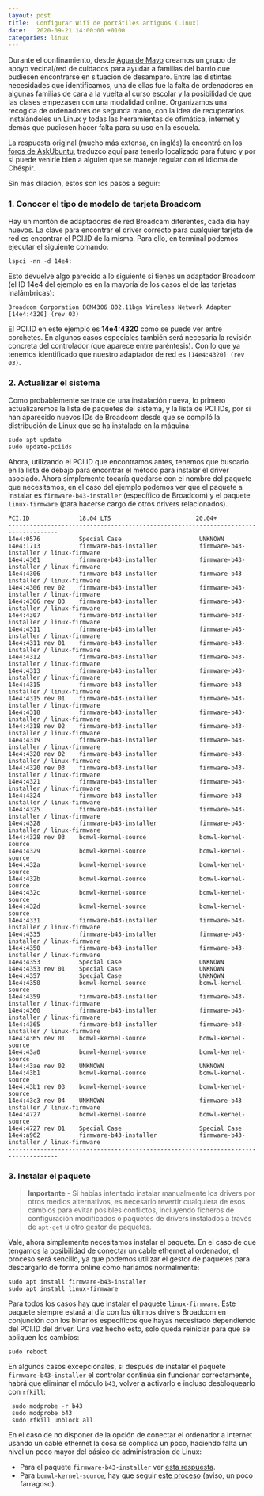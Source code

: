 ```yaml
---
layout: post
title:  Configurar Wifi de portátiles antiguos (Linux)
date:   2020-09-21 14:00:00 +0100
categories: linux 
---
```


Durante el confinamiento, desde [Agua de Mayo](https://asociacionaguademayo.org/) creamos un grupo de apoyo vecinal/red de cuidados para ayudar a familias del barrio que pudiesen encontrarse en situación de desamparo. Entre las distintas necesidades que identificamos, una de ellas fue la falta de ordenadores en algunas familias de cara a la vuelta al curso escolar y la posibilidad de que las clases empezasen con una modalidad online. Organizamos una recogida de ordenadores de segunda mano, con la idea de recuperarlos instalándoles un Linux y todas las herramientas de ofimática, internet y demás que pudiesen hacer falta para su uso en la escuela. 

La respuesta original (mucho más extensa, en inglés) la encontré en los [foros de AskUbuntu](http://askubuntu.com/questions/55868/installing-broadcom-wireless-drivers), traduzco aquí para tenerlo localizado para futuro y por si puede venirle bien a alguien que se maneje regular con el idioma de Chéspir.

<!--more-->

Sin más dilación, estos son los pasos a seguir:

### 1. Conocer el tipo de modelo de tarjeta Broadcom

Hay un montón de adaptadores de red Broadcam diferentes, cada día hay nuevos. La clave para encontrar el driver correcto para cualquier tarjeta de red es encontrar el PCI.ID de la misma. Para ello, en terminal podemos ejecutar el siguiente comando:

```
lspci -nn -d 14e4:
```

Esto devuelve algo parecido a lo siguiente si tienes un adaptador Broadcom (el ID 14e4 del ejemplo es en la mayoría de los casos el de las tarjetas inalámbricas):
```
Broadcom Corporation BCM4306 802.11bgn Wireless Network Adapter [14e4:4320] (rev 03)
```

El PCI.ID en este ejemplo es **14e4:4320** como se puede ver entre corchetes. En algunos casos especiales también será necesaria la revisión concreta del controlador (que aparece entre paréntesis). Con lo que ya tenemos identificado que nuestro adaptador de red es `[14e4:4320] (rev 03)`.


### 2. Actualizar el sistema

Como probablemente se trate de una instalación nueva, lo primero actualizaremos la lista de paquetes del sistema, y la lista de PCI.IDs, por si han aparecido nuevos IDs de Broadcom desde que se compiló la distribución de Linux que se ha instalado en la máquina:

    sudo apt update
    sudo update-pciids

Ahora, utilizando el PCI.ID que encontramos antes, tenemos que buscarlo en la lista de debajo para encontrar el método para instalar el driver asociado. Ahora simplemente tocaría quedarse con el nombre del paquete que necesitamos, en el caso del ejemplo podemos ver que el paquete a instalar es  `firmware-b43-installer` (específico de Broadcom) y el paquete `linux-firmware` (para hacerse cargo de otros drivers relacionados).


    PCI.ID      	    18.04 LTS 	 	                 20.04+
    ------------------------------------------------------------------------------------
    14e4:0576	    	Special Case                      UNKNOWN      
    14e4:1713  	    	firmware-b43-installer            firmware-b43-installer / linux-firmware      
    14e4:4301  	    	firmware-b43-installer            firmware-b43-installer / linux-firmware      
    14e4:4306	    	firmware-b43-installer            firmware-b43-installer / linux-firmware      
    14e4:4306 rev 02	firmware-b43-installer            firmware-b43-installer / linux-firmware      
    14e4:4306 rev 03	firmware-b43-installer            firmware-b43-installer / linux-firmware      
    14e4:4307	    	firmware-b43-installer            firmware-b43-installer / linux-firmware      
    14e4:4311	    	firmware-b43-installer            firmware-b43-installer / linux-firmware      
    14e4:4311 rev 01   	firmware-b43-installer            firmware-b43-installer / linux-firmware      
    14e4:4312	        firmware-b43-installer            firmware-b43-installer / linux-firmware      
    14e4:4313	    	firmware-b43-installer            firmware-b43-installer / linux-firmware      		   
    14e4:4315       	firmware-b43-installer            firmware-b43-installer / linux-firmware      
    14e4:4315 rev 01    firmware-b43-installer            firmware-b43-installer / linux-firmware
    14e4:4318	        firmware-b43-installer            firmware-b43-installer / linux-firmware      		    
    14e4:4318 rev 02    firmware-b43-installer            firmware-b43-installer / linux-firmware      		    
    14e4:4319	        firmware-b43-installer            firmware-b43-installer / linux-firmware      		   
    14e4:4320 rev 02	firmware-b43-installer            firmware-b43-installer / linux-firmware      		   
    14e4:4320 rev 03	firmware-b43-installer            firmware-b43-installer / linux-firmware      		
    14e4:4321	    	firmware-b43-installer            firmware-b43-installer / linux-firmware  
    14e4:4324           firmware-b43-installer            firmware-b43-installer / linux-firmware      	
    14e4:4325		    firmware-b43-installer            firmware-b43-installer / linux-firmware      
    14e4:4328		    firmware-b43-installer            firmware-b43-installer / linux-firmware
    14e4:4328 rev 03	bcmwl-kernel-source               bcmwl-kernel-source      
    14e4:4329		    bcmwl-kernel-source	              bcmwl-kernel-source        
    14e4:432a	       	bcmwl-kernel-source	              bcmwl-kernel-source        
    14e4:432b           bcmwl-kernel-source	              bcmwl-kernel-source        
    14e4:432c  	       	bcmwl-kernel-source	              bcmwl-kernel-source        
    14e4:432d	    	bcmwl-kernel-source	              bcmwl-kernel-source       
    14e4:4331	    	firmware-b43-installer            firmware-b43-installer / linux-firmware          
    14e4:4335	    	firmware-b43-installer            firmware-b43-installer / linux-firmware      
    14e4:4350	    	firmware-b43-installer            firmware-b43-installer / linux-firmware  
    14e4:4353	    	Special Case 		              UNKNOWN        
    14e4:4353 rev 01   	Special Case 		              UNKNOWN                 
    14e4:4357	    	Special Case 		              UNKNOWN        
    14e4:4358	    	bcmwl-kernel-source	              bcmwl-kernel-source
    14e4:4359	    	firmware-b43-installer	          firmware-b43-installer / linux-firmware       
    14e4:4360	    	firmware-b43-installer            firmware-b43-installer / linux-firmware    
    14e4:4365	    	firmware-b43-installer            firmware-b43-installer / linux-firmware      
    14e4:4365 rev 01	bcmwl-kernel-source               bcmwl-kernel-source      
    14e4:43a0 	    	bcmwl-kernel-source	              bcmwl-kernel-source
    14e4:43ae rev 02    UNKNOWN                           UNKNOWN  	  
    14e4:43b1 	    	bcmwl-kernel-source	              bcmwl-kernel-source      	 
    14e4:43b1 rev 03    bcmwl-kernel-source               bcmwl-kernel-source              
    14e4:43c3 rev 04    UNKNOWN                           firmware-b43-installer / linux-firmware                      
    14e4:4727	    	bcmwl-kernel-source		          bcmwl-kernel-source        
    14e4:4727 rev 01   	Special Case                      Special Case         
    14e4:a962	    	firmware-b43-installer            firmware-b43-installer / linux-firmware      
    ------------------------------------------------------------------------------------


### 3. Instalar el paquete 

>  **Importante** - Si habías intentado instalar manualmente los drivers por otros medios alternativos, es necesario revertir cualquiera de esos cambios para evitar posibles conflictos, incluyendo ficheros de configuración modificados o paquetes de drivers instalados a través de `apt-get` u otro gestor de paquetes.

Vale, ahora simplemente necesitamos instalar el paquete. En el caso de que tengamos la posibilidad de conectar un cable ethernet al ordenador, el proceso será sencillo, ya que podemos utilizar el gestor de paquetes para descargarlo de forma online como haríamos normalmente:

    sudo apt install firmware-b43-installer
    sudo apt install linux-firmware

Para todos los casos hay que instalar el paquete `linux-firmware`. Este paquete siempre estará al día con los últimos drivers Broadcom en conjunción con los binarios específicos que hayas necesitado dependiendo del PCI.ID del driver. Una vez hecho esto, solo queda reiniciar para que se apliquen los cambios:

    sudo reboot

En algunos casos excepcionales, si después de instalar el paquete `firmware-b43-installer` el controlar continúa sin funcionar correctamente, habrá que eliminar el módulo `b43`, volver a activarlo e incluso desbloquearlo con `rfkill`:

     sudo modprobe -r b43
     sudo modprobe b43    
     sudo rfkill unblock all  

En el caso de no disponer de la opción de conectar el ordenador a internet usando un cable ethernet la cosa se complica un poco, haciendo falta un nivel un poco mayor del básico de administración de Linux:

* Para el paquete `firmware-b43-installer` ver [esta respuesta](https://askubuntu.com/a/730813/167850).
* Para `bcmwl-kernel-source`, hay que seguir [este proceso](https://askubuntu.com/questions/626642/how-to-install-broadcom-wireless-drivers-offline/626653#626653) (aviso, un poco farragoso).
